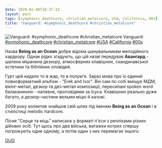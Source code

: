 ```yaml
---
date: 2020-02-08T16:37:12
layout: post
tags: [symphonic_deathcore, christian_metalcore, USA, California, 00s]
title: "Vanguard: #symphonic_deathcore #christian_metalcore"
---
```

![Vanguard: #symphonic_deathcore #christian_metalcore](https://res.cloudinary.com/vast-space-unexplored/image/upload/photos/photo_879_08-02-2020_16-37-12.jpg)
Vanguard: [#symphonic_deathcore](/tags/#symphonic_deathcore) [#christian_metalcore](/tags/#christian_metalcore) [#USA](/tags/#USA) [#California](/tags/#California) [#00s](/tags/#00s)

Назва **Being as an Ocean** добре відома шанувальникам мелодійного хардкору. Однак рідко згадують, що цій назві передував **Авангард** - шалена мішанина дезкору, атмосферних клавішних, скандинавської естетики та біблійних оповідей.

Гурт цей кидало то в жар, то в полум&#39;я. Зараз мова про їх єдиний повноформатний альбом - &quot;Erek and Ivor&quot;. Він сам по собі вміщує МДМ, вікінг-метал, дезкор та дез-метал композиції, пересипані spoken word балаканиною - напевне, проповідями за Ісуса. Клавішних реально дуже багато, а дезкор-частини вельми міцні й качові.

2009 року колектив знайшов свій шлях під іменем **Being as an Ocean** і в стилістиці melodic hardcore.

Пісня &quot;Серце та міць&quot; написана у форматі п&#39;єси з репліками різних дійових осіб. Тут щось про два війська, ватажки котрих спершу погрожують одне одному, а потім один з них перемагає іншого.

[OUO](http://ouo.io/OLlMBq)